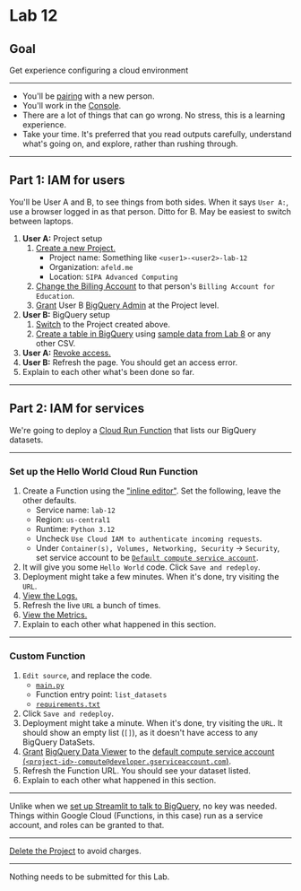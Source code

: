 # Lab 12

## Goal

Get experience configuring a cloud environment

---

- You'll be [pairing](../docs/pairing.md) with a new person.
- You'll work in the [Console](https://console.cloud.google.com/).
- There are a lot of things that can go wrong. No stress, this is a learning experience.
- Take your time. It's preferred that you read outputs carefully, understand what's going on, and explore, rather than rushing through.

---

## Part 1: IAM for users

You'll be User A and B, to see things from both sides. When it says `User A:`, use a browser logged in as that person. Ditto for B. May be easiest to switch between laptops.

1. **User A:** Project setup
   1. [Create a new Project.](https://cloud.google.com/resource-manager/docs/creating-managing-projects#creating_a_project)
      - Project name: Something like `<user1>-<user2>-lab-12`
      - Organization: `afeld.me`
      - Location: `SIPA Advanced Computing`
   1. [Change the Billing Account](https://cloud.google.com/billing/docs/how-to/modify-project#how-to-change-ba) to that person's `Billing Account for Education`.
   1. [Grant](https://cloud.google.com/iam/docs/grant-role-console#grant_an_iam_role) User B [BigQuery Admin](https://cloud.google.com/bigquery/docs/access-control#bigquery.admin) at the Project level.
1. **User B:** BigQuery setup
   1. [Switch](../docs/google_cloud.md#switching-to-your-google-cloud-project) to the Project created above.
   1. [Create a table in BigQuery](https://cloud.google.com/bigquery/docs/tables#create-table) using [sample data from Lab 8](../examples/lab_8/PCPI24M1.csv) or any other CSV.
1. **User A:** [Revoke access.](https://cloud.google.com/docs/security/data-loss-prevention/revoking-user-access#remove-account)
1. **User B:** Refresh the page. You should get an access error.
1. Explain to each other what's been done so far.

---

## Part 2: IAM for services

We're going to deploy a [Cloud Run Function](https://cloud.google.com/functions) that lists our BigQuery datasets.

---

### Set up the Hello World Cloud Run Function

1. Create a Function using the ["inline editor"](https://cloud.google.com/run/docs/quickstarts/functions/deploy-functions-console). Set the following, leave the other defaults.
   - Service name: `lab-12`
   - Region: `us-central1`
   - Runtime: `Python 3.12`
   - Uncheck `Use Cloud IAM to authenticate incoming requests`.
   - Under `Container(s), Volumes, Networking, Security` -> `Security`, set service account to be [`Default compute service account`](https://cloud.google.com/functions/docs/securing/function-identity#runtime-sa).
1. It will give you some `Hello World` code. Click `Save and redeploy`.
1. Deployment might take a few minutes. When it's done, try visiting the `URL`.
1. [View the Logs.](https://cloud.google.com/run/docs/logging#viewing-logs-cloud-run)
1. Refresh the live `URL` a bunch of times.
1. [View the Metrics.](https://cloud.google.com/run/docs/monitoring)
1. Explain to each other what happened in this section.

---

### Custom Function

1. `Edit source`, and replace the code.
   - [`main.py`](../examples/cloud_run_function/main.py)
   - Function entry point: `list_datasets`
   - [`requirements.txt`](../examples/cloud_run_function/requirements.txt)
1. Click `Save and redeploy`.
1. Deployment might take a minute. When it's done, try visiting the `URL`. It should show an empty list (`[]`), as it doesn't have access to any BigQuery DataSets.
1. [Grant](https://cloud.google.com/iam/docs/grant-role-console#grant_an_iam_role) [BigQuery Data Viewer](https://cloud.google.com/bigquery/docs/access-control#bigquery.dataViewer) to the [default compute service account (`<project-id>-compute@developer.gserviceaccount.com`)](https://cloud.google.com/functions/docs/securing/function-identity#runtime-sa).
1. Refresh the Function URL. You should see your dataset listed.
1. Explain to each other what happened in this section.

---

Unlike when we [set up Streamlit to talk to BigQuery](../docs/project.md#part-5), no key was needed. Things within Google Cloud (Functions, in this case) run as a service account, and roles can be granted to that.

---

[Delete the Project](https://cloud.google.com/resource-manager/docs/creating-managing-projects#shutting_down_projects) to avoid charges.

---

Nothing needs to be submitted for this Lab.
